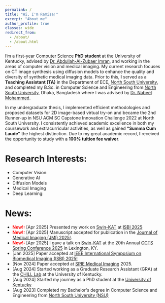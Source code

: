 ```yaml
---
permalink: /
title: "Hi, I'm Ramisa!"
excerpt: "About me"
author_profile: true
classes: wide
redirect_from: 
  - /about/
  - /about.html
---
```


I’m a first-year Computer Science **PhD student** at the University of Kentucky, advised by [Dr. Abdullah-Al-Zubaer Imran](https://aaz-imran.github.io/), and working in the areas of computer vision and medical imaging. My current research focuses on CT image synthesis using diffusion models to enhance the quality and diversity of synthetic medical imaging data. Prior to this, I served as a **Teaching Assistant (TA)** in the Department of ECE, [North South University](https://www.northsouth.edu/), and completed my B.Sc. in Computer Science and Engineering from [North South University](https://www.northsouth.edu/), Dhaka, Bangladesh where I was advised by [Dr. Nabeel Mohammed](https://ece.northsouth.edu/people/dr-nabeel-mohammed/). 

In my undergraduate thesis, I implemented efficient methodologies and proposed datasets for 2D image-based virtual try-on and became the 2nd Runner-up in NSU ACM SC Capstone Innovation Challenge 2022 at North South University. I consistently achieved academic excellence in both my coursework and extracurricular activities, as well as gained **“Summa Cum Laude”** the highest distinction. Due to my great academic record, I received the opportunity to study with a **100% tuition fee waiver**. 


Research Interests:
======
- Computer Vision
- Generative AI
- Diffusion Models
- Medical Imaging
- Deep Learning

News:
======

- **<span style="color:red">New!:</span>**  [Apr 2025] Presented my work on [Swin-KAT](https://github.com/KaziRamisaRifa/Swin-KAT) at [ISBI 2025](https://biomedicalimaging.org/2025/)
- **<span style="color:red">New!:</span>**  [Apr 2025] Manuscript accepted for publication in the [Journal of Medical Imaging (JMI) 2025!](https://www.spiedigitallibrary.org/journals/journal-of-medical-imaging).
- **<span style="color:red">New!:</span>**  [Apr 2025] I gave a talk on [Swin-KAT](https://github.com/KaziRamisaRifa/Swin-KAT) at the 20th Annual [CCTS Spring Conference 2025]() in Lexington, KY. 
- [Jan 2025] Paper accepted at [IEEE International Symposium on Biomedical Imaging (ISBI) 2025!](https://biomedicalimaging.org/2025/)
- [Nov 2024] Paper accepted at [SPIE Medical Imaging](https://spie.org/conferences-and-exhibitions/medical-imaging) 2025.
- [Aug 2024] Started working as a Graduate Research Assistant (GRA) at the [CHILL Lab](https://aaz-imran.github.io/imlab) at the University of Kentucky. 
- [Aug 2024] Started my journey as a PhD student at the [University of Kentucky](www.uky.edu)
- [Aug 2023] Completed my Bachelor's degree in Computer Science and Engineering from [North South University (NSU)](www.northsouth.edu)
